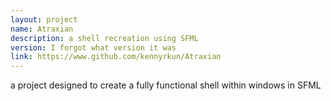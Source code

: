 ```yaml
---
layout: project
name: Atraxian
description: a shell recreation using SFML
version: I forgot what version it was
link: https://www.github.com/kennyrkun/Atraxian
---
```


a project designed to create a fully functional shell within windows in SFML